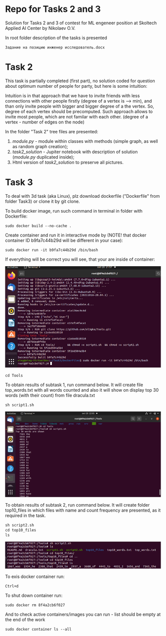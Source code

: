 # Repo for Tasks 2 and 3
Solution for Tasks 2 and 3 of contest for ML engeneer position at Skoltech Applied AI Center by Nikolaev O.V.

In root folder description of the tasks is presented 

```
Задание на позицию инженер исследователь.docx
```
# Task 2
This task is partially completed (first part), no solution coded for question about optimum number of people for party, but here is some intuition:

Intuition is in that approach that we have to invite friends with less connections with other people firstly (degree of a vertex is --> min), and than only invite people with bigger and bigger degree of a the vertex. So, degree of each vertex should be precomputed. Such approach allows to invite most people, which are not familar with each other.
(degree of a vertex - number of edges on the node)

In the folder "Task 2" tree files are presented:
1) *module.py* - module within classes with methods (simple graph, as well as random graph creation);
2) *task2_solution* - Jupiter notebook with description of solution (*module.py* duplicated inside);
3) Html version of *task2_solution* to preserve all pictures.


# Task 3
To deal with 3d task (aka Linux), plz download dockerfile ("Dockerfile" from folder Task3) or clone it by git clone.

To build docker image, run such command in terminal in folder with Dockerfile:
```
sudo docker build --no-cache .
```
Create container and run it in interactive mode by (NOTE! that docker container ID b9fa7c44b29d will be different in your case):
```
sudo docker run -it b9fa7c44b29d /bin/bash
```
If everything will be correct you will see, that your are inside of container:

<!-- #region -->
<p align="center">
<img  src="images/s1.png">
</p>

```
cd Tools
```

To obtain results of subtask 1, run command below. It will create file top_words.txt with all words counted and also it will show on display top 30 words (with their count) from file dracula.txt
```
sh script1.sh
```


<!-- #region -->
<p align="center">
<img  src="images/s2.png">
</p>

To obtain results of subtask 2, run command below. It will create folder top10_files in which files with name and count frequency are presented, as it required in the task.
```
sh script2.sh
cd top10_files
ls
```
<!-- #region -->
<p align="center">
<img  src="images/s3.png">
</p>
To exis docker container run:

```
Ctrl+d
```

To shut down container run:

```
sudo docker rm 8f4a2cb6f027
```

And to check active containers/images you can run - list should be empty at the end of the work

```
sudo docker container ls --all
```
